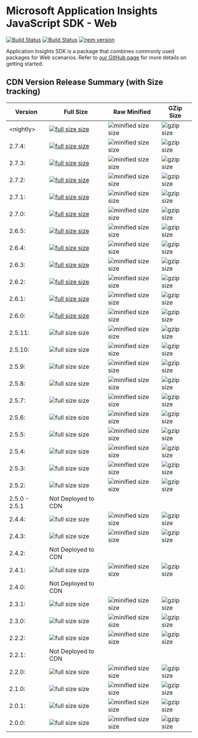 <properties
	pageTitle="Application Insights JavaScript SDK - AISKU"
	description="Reference doc"
	services="application-insights"
    documentationCenter=".net"
/>

<tags
	ms.service="application-insights"
	ms.workload="tbd"
	ms.tgt_pltfrm="ibiza"
	ms.devlang="na"
	ms.topic="article"
	ms.date="10/8/2019"/>

# Microsoft Application Insights JavaScript SDK - Web

[![Build Status](https://dev.azure.com/mseng/AppInsights/_apis/build/status/AppInsights%20-%20DevTools/1DS%20JavaScript%20SDK%20web%20SKU%20vNext?branchName=master)](https://dev.azure.com/mseng/AppInsights/_build/latest?definitionId=8184&branchName=master)
[![Build Status](https://travis-ci.org/microsoft/ApplicationInsights-JS.svg?branch=master)](https://travis-ci.org/microsoft/ApplicationInsights-JS)
[![npm version](https://badge.fury.io/js/%40microsoft%2Fapplicationinsights-web.svg)](https://badge.fury.io/js/%40microsoft%2Fapplicationinsights-web)

Application Insights SDK is a package that combines commonly used packages for Web scenarios.
Refer to [our GitHub page](https://github.com/microsoft/applicationinsights-js) for more details on getting started.

## CDN Version Release Summary (with Size tracking)

| Version | Full Size | Raw Minified | GZip Size 
|---------|-----------|--------------|-------------
| &lt;nightly&gt;  | [![full size size](https://img.badgesize.io/https://js.monitor.azure.com/nightly/ai.2-nightly.js.svg?label=full%20size&color=blue)](https://img.badgesize.io/https://js.monitor.azure.com/nightly/ai.2-nightly.js.svg?label=full%20size&color=blue)| ![minified size size](https://img.badgesize.io/https://js.monitor.azure.com/nightly/ai.2-nightly.min.js.svg?label=minified%20size&color=darkorchid) | ![gzip size](https://img.badgesize.io/https://js.monitor.azure.com/nightly/ai.2-nightly.min.js.svg?compression=gzip&softmax=30000&max=35000)
| 2.7.4:  | [![full size size](https://img.badgesize.io/https://js.monitor.azure.com/scripts/b/ai.2.7.4.js.svg?label=full%20size&color=blue)](https://img.badgesize.io/https://js.monitor.azure.com/scripts/b/ai.2.7.4.js.svg?label=full%20size&color=blue)| ![minified size size](https://img.badgesize.io/https://js.monitor.azure.com/scripts/b/ai.2.7.4.min.js.svg?label=minified%20size&color=darkorchid) | ![gzip size](https://img.badgesize.io/https://js.monitor.azure.com/scripts/b/ai.2.7.4.min.js.svg?compression=gzip&softmax=30000&max=35000)
| 2.7.3:  | [![full size size](https://img.badgesize.io/https://js.monitor.azure.com/scripts/b/ai.2.7.3.js.svg?label=full%20size&color=blue)](https://img.badgesize.io/https://js.monitor.azure.com/scripts/b/ai.2.7.3.js.svg?label=full%20size&color=blue)| ![minified size size](https://img.badgesize.io/https://js.monitor.azure.com/scripts/b/ai.2.7.3.min.js.svg?label=minified%20size&color=darkorchid) | ![gzip size](https://img.badgesize.io/https://js.monitor.azure.com/scripts/b/ai.2.7.3.min.js.svg?compression=gzip&softmax=30000&max=35000)
| 2.7.2:  | [![full size size](https://img.badgesize.io/https://js.monitor.azure.com/scripts/b/ai.2.7.2.js.svg?label=full%20size&color=blue)](https://img.badgesize.io/https://js.monitor.azure.com/scripts/b/ai.2.7.2.js.svg?label=full%20size&color=blue)| ![minified size size](https://img.badgesize.io/https://js.monitor.azure.com/scripts/b/ai.2.7.2.min.js.svg?label=minified%20size&color=darkorchid) | ![gzip size](https://img.badgesize.io/https://js.monitor.azure.com/scripts/b/ai.2.7.2.min.js.svg?compression=gzip&softmax=30000&max=35000)
| 2.7.1:  | [![full size size](https://img.badgesize.io/https://js.monitor.azure.com/scripts/b/ai.2.7.1.js.svg?label=full%20size&color=blue)](https://img.badgesize.io/https://js.monitor.azure.com/scripts/b/ai.2.7.1.js.svg?label=full%20size&color=blue)| ![minified size size](https://img.badgesize.io/https://js.monitor.azure.com/scripts/b/ai.2.7.1.min.js.svg?label=minified%20size&color=darkorchid) | ![gzip size](https://img.badgesize.io/https://js.monitor.azure.com/scripts/b/ai.2.7.1.min.js.svg?compression=gzip&softmax=30000&max=35000)
| 2.7.0:  | [![full size size](https://img.badgesize.io/https://js.monitor.azure.com/scripts/b/ai.2.7.0.js.svg?label=full%20size&color=blue)](https://img.badgesize.io/https://js.monitor.azure.com/scripts/b/ai.2.7.0.js.svg?label=full%20size&color=blue)| ![minified size size](https://img.badgesize.io/https://js.monitor.azure.com/scripts/b/ai.2.7.0.min.js.svg?label=minified%20size&color=darkorchid) | ![gzip size](https://img.badgesize.io/https://js.monitor.azure.com/scripts/b/ai.2.7.0.min.js.svg?compression=gzip&softmax=30000&max=35000)
| 2.6.5:  | [![full size size](https://img.badgesize.io/https://js.monitor.azure.com/scripts/b/ai.2.6.5.js.svg?label=full%20size&color=blue)](https://img.badgesize.io/https://js.monitor.azure.com/scripts/b/ai.2.6.5.js.svg?label=full%20size&color=blue)| ![minified size size](https://img.badgesize.io/https://js.monitor.azure.com/scripts/b/ai.2.6.5.min.js.svg?label=minified%20size&color=darkorchid) | ![gzip size](https://img.badgesize.io/https://js.monitor.azure.com/scripts/b/ai.2.6.5.min.js.svg?compression=gzip&softmax=30000&max=35000)
| 2.6.4:  | [![full size size](https://img.badgesize.io/https://js.monitor.azure.com/scripts/b/ai.2.6.4.js.svg?label=full%20size&color=blue)](https://img.badgesize.io/https://js.monitor.azure.com/scripts/b/ai.2.6.4.js.svg?label=full%20size&color=blue)| ![minified size size](https://img.badgesize.io/https://js.monitor.azure.com/scripts/b/ai.2.6.4.min.js.svg?label=minified%20size&color=darkorchid) | ![gzip size](https://img.badgesize.io/https://js.monitor.azure.com/scripts/b/ai.2.6.4.min.js.svg?compression=gzip&softmax=30000&max=35000)
| 2.6.3:  | [![full size size](https://img.badgesize.io/https://js.monitor.azure.com/scripts/b/ai.2.6.3.js.svg?label=full%20size&color=blue)](https://img.badgesize.io/https://js.monitor.azure.com/scripts/b/ai.2.6.3.js.svg?label=full%20size&color=blue)| ![minified size size](https://img.badgesize.io/https://js.monitor.azure.com/scripts/b/ai.2.6.3.min.js.svg?label=minified%20size&color=darkorchid) | ![gzip size](https://img.badgesize.io/https://js.monitor.azure.com/scripts/b/ai.2.6.3.min.js.svg?compression=gzip&softmax=30000&max=35000)
| 2.6.2:  | [![full size size](https://img.badgesize.io/https://js.monitor.azure.com/scripts/b/ai.2.6.2.js.svg?label=full%20size&color=blue)](https://img.badgesize.io/https://js.monitor.azure.com/scripts/b/ai.2.6.2.js.svg?label=full%20size&color=blue)| ![minified size size](https://img.badgesize.io/https://js.monitor.azure.com/scripts/b/ai.2.6.2.min.js.svg?label=minified%20size&color=darkorchid) | ![gzip size](https://img.badgesize.io/https://js.monitor.azure.com/scripts/b/ai.2.6.2.min.js.svg?compression=gzip&softmax=30000&max=35000)
| 2.6.1:  | [![full size size](https://img.badgesize.io/https://js.monitor.azure.com/scripts/b/ai.2.6.1.js.svg?label=full%20size&color=blue)](https://img.badgesize.io/https://js.monitor.azure.com/scripts/b/ai.2.6.1.js.svg?label=full%20size&color=blue)| ![minified size size](https://img.badgesize.io/https://js.monitor.azure.com/scripts/b/ai.2.6.1.min.js.svg?label=minified%20size&color=darkorchid) | ![gzip size](https://img.badgesize.io/https://js.monitor.azure.com/scripts/b/ai.2.6.1.min.js.svg?compression=gzip&softmax=30000&max=35000)
| 2.6.0:  | [![full size size](https://img.badgesize.io/https://js.monitor.azure.com/scripts/b/ai.2.6.0.js.svg?label=full%20size&color=blue)](https://img.badgesize.io/https://js.monitor.azure.com/scripts/b/ai.2.6.0.js.svg?label=full%20size&color=blue)| ![minified size size](https://img.badgesize.io/https://js.monitor.azure.com/scripts/b/ai.2.6.0.min.js.svg?label=minified%20size&color=darkorchid) | ![gzip size](https://img.badgesize.io/https://js.monitor.azure.com/scripts/b/ai.2.6.0.min.js.svg?compression=gzip&softmax=30000&max=35000)
| 2.5.11:  | ![full size size](https://img.badgesize.io/https://js.monitor.azure.com/scripts/b/ai.2.5.11.js.svg?label=full%20size&color=blue)| ![minified size size](https://img.badgesize.io/https://js.monitor.azure.com/scripts/b/ai.2.5.11.min.js.svg?label=minified%20size&color=darkorchid) | ![gzip size](https://img.badgesize.io/https://js.monitor.azure.com/scripts/b/ai.2.5.11.min.js.svg?compression=gzip&softmax=30000&max=35000)
| 2.5.10:  | ![full size size](https://img.badgesize.io/https://js.monitor.azure.com/scripts/b/ai.2.5.10.js.svg?label=full%20size&color=blue)| ![minified size size](https://img.badgesize.io/https://js.monitor.azure.com/scripts/b/ai.2.5.10.min.js.svg?label=minified%20size&color=darkorchid) | ![gzip size](https://img.badgesize.io/https://js.monitor.azure.com/scripts/b/ai.2.5.10.min.js.svg?compression=gzip&softmax=30000&max=35000)
| 2.5.9:  | ![full size size](https://img.badgesize.io/https://js.monitor.azure.com/scripts/b/ai.2.5.9.js.svg?label=full%20size&color=blue)| ![minified size size](https://img.badgesize.io/https://js.monitor.azure.com/scripts/b/ai.2.5.9.min.js.svg?label=minified%20size&color=darkorchid) | ![gzip size](https://img.badgesize.io/https://js.monitor.azure.com/scripts/b/ai.2.5.9.min.js.svg?compression=gzip&softmax=30000&max=35000)
| 2.5.8:  | ![full size size](https://img.badgesize.io/https://js.monitor.azure.com/scripts/b/ai.2.5.8.js.svg?label=full%20size&color=blue)| ![minified size size](https://img.badgesize.io/https://js.monitor.azure.com/scripts/b/ai.2.5.8.min.js.svg?label=minified%20size&color=darkorchid) | ![gzip size](https://img.badgesize.io/https://js.monitor.azure.com/scripts/b/ai.2.5.8.min.js.svg?compression=gzip&softmax=30000&max=35000)
| 2.5.7:  | ![full size size](https://img.badgesize.io/https://js.monitor.azure.com/scripts/b/ai.2.5.7.js.svg?label=full%20size&color=blue)| ![minified size size](https://img.badgesize.io/https://js.monitor.azure.com/scripts/b/ai.2.5.7.min.js.svg?label=minified%20size&color=darkorchid) | ![gzip size](https://img.badgesize.io/https://js.monitor.azure.com/scripts/b/ai.2.5.7.min.js.svg?compression=gzip&softmax=30000&max=35000)
| 2.5.6:  | ![full size size](https://img.badgesize.io/https://js.monitor.azure.com/scripts/b/ai.2.5.6.js.svg?label=full%20size&color=blue)| ![minified size size](https://img.badgesize.io/https://js.monitor.azure.com/scripts/b/ai.2.5.6.min.js.svg?label=minified%20size&color=darkorchid) | ![gzip size](https://img.badgesize.io/https://js.monitor.azure.com/scripts/b/ai.2.5.6.min.js.svg?compression=gzip&softmax=30000&max=35000)
| 2.5.5:  | ![full size size](https://img.badgesize.io/https://js.monitor.azure.com/scripts/b/ai.2.5.5.js.svg?label=full%20size&color=blue)| ![minified size size](https://img.badgesize.io/https://js.monitor.azure.com/scripts/b/ai.2.5.5.min.js.svg?label=minified%20size&color=darkorchid) | ![gzip size](https://img.badgesize.io/https://js.monitor.azure.com/scripts/b/ai.2.5.5.min.js.svg?compression=gzip&softmax=30000&max=35000)
| 2.5.4:  | ![full size size](https://img.badgesize.io/https://js.monitor.azure.com/scripts/b/ai.2.5.4.js.svg?label=full%20size&color=blue)| ![minified size size](https://img.badgesize.io/https://js.monitor.azure.com/scripts/b/ai.2.5.4.min.js.svg?label=minified%20size&color=darkorchid) | ![gzip size](https://img.badgesize.io/https://js.monitor.azure.com/scripts/b/ai.2.5.4.min.js.svg?compression=gzip&softmax=30000&max=35000)
| 2.5.3:  | ![full size size](https://img.badgesize.io/https://js.monitor.azure.com/scripts/b/ai.2.5.3.js.svg?label=full%20size&color=blue)| ![minified size size](https://img.badgesize.io/https://js.monitor.azure.com/scripts/b/ai.2.5.3.min.js.svg?label=minified%20size&color=darkorchid) | ![gzip size](https://img.badgesize.io/https://js.monitor.azure.com/scripts/b/ai.2.5.3.min.js.svg?compression=gzip&softmax=30000&max=35000)
| 2.5.2:  | ![full size size](https://img.badgesize.io/https://js.monitor.azure.com/scripts/b/ai.2.5.2.js.svg?label=full%20size&color=blue)| ![minified size size](https://img.badgesize.io/https://js.monitor.azure.com/scripts/b/ai.2.5.2.min.js.svg?label=minified%20size&color=darkorchid) | ![gzip size](https://img.badgesize.io/https://js.monitor.azure.com/scripts/b/ai.2.5.2.min.js.svg?compression=gzip&softmax=30000&max=35000)
| 2.5.0 - 2.5.1 | Not Deployed to CDN |  |
| 2.4.4:  | ![full size size](https://img.badgesize.io/https://js.monitor.azure.com/scripts/b/ai.2.4.4.js.svg?label=full%20size&color=blue)| ![minified size size](https://img.badgesize.io/https://js.monitor.azure.com/scripts/b/ai.2.4.4.min.js.svg?label=minified%20size&color=darkorchid) | ![gzip size](https://img.badgesize.io/https://js.monitor.azure.com/scripts/b/ai.2.4.4.min.js.svg?compression=gzip&softmax=30000&max=35000)
| 2.4.3:  | ![full size size](https://img.badgesize.io/https://js.monitor.azure.com/scripts/b/ai.2.4.3.js.svg?label=full%20size&color=blue)| ![minified size size](https://img.badgesize.io/https://js.monitor.azure.com/scripts/b/ai.2.4.3.min.js.svg?label=minified%20size&color=darkorchid) | ![gzip size](https://img.badgesize.io/https://js.monitor.azure.com/scripts/b/ai.2.4.3.min.js.svg?compression=gzip&softmax=30000&max=35000)
| 2.4.2:  | Not Deployed to CDN
| 2.4.1:  | ![full size size](https://img.badgesize.io/https://js.monitor.azure.com/scripts/b/ai.2.4.1.js.svg?label=full%20size&color=blue)| ![minified size size](https://img.badgesize.io/https://js.monitor.azure.com/scripts/b/ai.2.4.1.min.js.svg?label=minified%20size&color=darkorchid) | ![gzip size](https://img.badgesize.io/https://js.monitor.azure.com/scripts/b/ai.2.4.1.min.js.svg?compression=gzip&softmax=30000&max=35000)
| 2.4.0:  | Not Deployed to CDN
| 2.3.1:  | ![full size size](https://img.badgesize.io/https://js.monitor.azure.com/scripts/b/ai.2.3.1.js.svg?label=full%20size&color=blue)| ![minified size size](https://img.badgesize.io/https://js.monitor.azure.com/scripts/b/ai.2.3.1.min.js.svg?label=minified%20size&color=darkorchid) | ![gzip size](https://img.badgesize.io/https://js.monitor.azure.com/scripts/b/ai.2.3.1.min.js.svg?compression=gzip&softmax=30000&max=35000)
| 2.3.0:  | ![full size size](https://img.badgesize.io/https://js.monitor.azure.com/scripts/b/ai.2.3.0.js.svg?label=full%20size&color=blue)| ![minified size size](https://img.badgesize.io/https://js.monitor.azure.com/scripts/b/ai.2.3.0.min.js.svg?label=minified%20size&color=darkorchid) | ![gzip size](https://img.badgesize.io/https://js.monitor.azure.com/scripts/b/ai.2.3.0.min.js.svg?compression=gzip&softmax=30000&max=35000)
| 2.2.2:  | ![full size size](https://img.badgesize.io/https://js.monitor.azure.com/scripts/b/ai.2.2.2.js.svg?label=full%20size&color=blue)| ![minified size size](https://img.badgesize.io/https://js.monitor.azure.com/scripts/b/ai.2.2.2.min.js.svg?label=minified%20size&color=darkorchid) | ![gzip size](https://img.badgesize.io/https://js.monitor.azure.com/scripts/b/ai.2.2.2.min.js.svg?compression=gzip&softmax=30000&max=35000)
| 2.2.1:  | Not Deployed to CDN
| 2.2.0:  | ![full size size](https://img.badgesize.io/https://js.monitor.azure.com/scripts/b/ai.2.2.0.js.svg?label=full%20size&color=blue)| ![minified size size](https://img.badgesize.io/https://js.monitor.azure.com/scripts/b/ai.2.2.0.min.js.svg?label=minified%20size&color=darkorchid) | ![gzip size](https://img.badgesize.io/https://js.monitor.azure.com/scripts/b/ai.2.2.0.min.js.svg?compression=gzip&softmax=30000&max=35000)
| 2.1.0:  | ![full size size](https://img.badgesize.io/https://js.monitor.azure.com/scripts/b/ai.2.1.0.js.svg?label=full%20size&color=blue)| ![minified size size](https://img.badgesize.io/https://js.monitor.azure.com/scripts/b/ai.2.1.0.min.js.svg?label=minified%20size&color=darkorchid) | ![gzip size](https://img.badgesize.io/https://js.monitor.azure.com/scripts/b/ai.2.1.0.min.js.svg?compression=gzip&softmax=30000&max=35000)
| 2.0.1:  | ![full size size](https://img.badgesize.io/https://js.monitor.azure.com/scripts/b/ai.2.0.1.js.svg?label=full%20size&color=blue)| ![minified size size](https://img.badgesize.io/https://js.monitor.azure.com/scripts/b/ai.2.0.1.min.js.svg?label=minified%20size&color=darkorchid) | ![gzip size](https://img.badgesize.io/https://js.monitor.azure.com/scripts/b/ai.2.0.1.min.js.svg?compression=gzip&softmax=30000&max=35000)
| 2.0.0:  | ![full size size](https://img.badgesize.io/https://js.monitor.azure.com/scripts/b/ai.2.0.0.js.svg?label=full%20size&color=blue)| ![minified size size](https://img.badgesize.io/https://js.monitor.azure.com/scripts/b/ai.2.0.0.min.js.svg?label=minified%20size&color=darkorchid) | ![gzip size](https://img.badgesize.io/https://js.monitor.azure.com/scripts/b/ai.2.0.0.min.js.svg?compression=gzip&softmax=30000&max=35000)